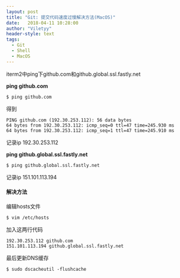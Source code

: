 ```yaml
---
layout: post
title: "Git: 提交代码速度过慢解决方法(MacOS)"
date:   2018-04-11 10:28:00
author: "Viletyy"
header-style: text
tags:
  - Git
  - Shell
  - MacOS
---
```


iterm2中ping下github.com和github.global.ssl.fastly.net

**ping github.com**

```shell
$ ping github.com
```

得到 

```shell
PING github.com (192.30.253.112): 56 data bytes
64 bytes from 192.30.253.112: icmp_seq=0 ttl=47 time=245.930 ms
64 bytes from 192.30.253.112: icmp_seq=1 ttl=47 time=245.910 ms
```

记录ip  192.30.253.112

**ping github.global.ssl.fastly.net**

```shell
$ ping github.global.ssl.fastly.net
```

记录ip 151.101.113.194

#### 解决方法

编辑hosts文件

```shell
$ vim /etc/hosts
```

加入这两行代码

```shell
192.30.253.112 github.com
151.101.113.194 github.global.ssl.fastly.net
```

最后更新DNS缓存

```shell
$ sudo dscacheutil -flushcache
```